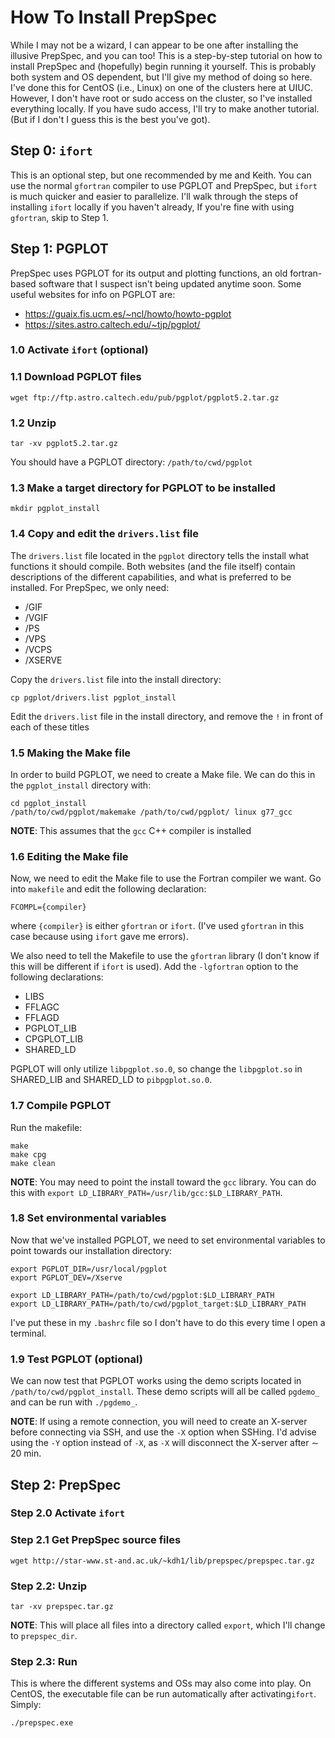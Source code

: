 # How To Install PrepSpec
While I may not be a wizard, I can appear to be one after installing the illusive PrepSpec, and you can too! This is a step-by-step tutorial on how to install PrepSpec and (hopefully) begin running it yourself.
This is probably both system and OS dependent, but I'll give my method of doing so here. I've done this for CentOS (i.e., Linux) on one of the clusters here at UIUC. However, I don't have root or sudo access on the cluster, so I've installed everything locally. If you have sudo access, I'll try to make another tutorial. (But if I don't I guess this is the best you've got).


## Step 0: ``ifort``
This is an optional step, but one recommended by me and Keith. You can use the normal ``gfortran`` compiler to use PGPLOT and PrepSpec, but ``ifort`` is much quicker and easier to parallelize. I'll walk through the steps of installing ``ifort`` locally if you haven't already, If you're fine with using ``gfortran``, skip to Step 1.

## Step 1: PGPLOT
PrepSpec uses PGPLOT for its output and plotting functions, an old fortran-based software that I suspect isn't being updated anytime soon. Some useful websites for info on PGPLOT are:
* https://guaix.fis.ucm.es/~ncl/howto/howto-pgplot
* https://sites.astro.caltech.edu/~tjp/pgplot/

### 1.0 Activate ``ifort`` (optional)

### 1.1 Download PGPLOT files
```
wget ftp://ftp.astro.caltech.edu/pub/pgplot/pgplot5.2.tar.gz
```


### 1.2 Unzip
```
tar -xv pgplot5.2.tar.gz
```
You should have a PGPLOT directory: ``/path/to/cwd/pgplot``


### 1.3 Make a target directory for PGPLOT to be installed
```
mkdir pgplot_install
```

### 1.4 Copy and edit the ``drivers.list`` file
The ``drivers.list`` file located in the ``pgplot`` directory tells the install what functions it should compile. Both websites (and the file itself) contain descriptions of the different capabilities, and what is preferred to be installed. For PrepSpec, we only need:
* /GIF
* /VGIF
* /PS
* /VPS
* /VCPS
* /XSERVE

Copy the ``drivers.list`` file into the install directory:
```
cp pgplot/drivers.list pgplot_install
```

Edit the ``drivers.list`` file in the install directory, and remove the ``!`` in front of each of these titles




### 1.5 Making the Make file
In order to build PGPLOT, we need to create a Make file. We can do this in the ``pgplot_install`` directory with:
```
cd pgplot_install
/path/to/cwd/pgplot/makemake /path/to/cwd/pgplot/ linux g77_gcc
```
__NOTE__: This assumes that the ``gcc`` C++ compiler is installed



### 1.6 Editing the Make file
Now, we need to edit the Make file to use the Fortran compiler we want.
Go into ``makefile`` and edit the following declaration:
```
FCOMPL={compiler} 
```
where ``{compiler}`` is either ``gfortran`` or ``ifort``. (I've used ``gfortran`` in this case because using ``ifort`` gave me errors).


We also need to tell the Makefile to use the ``gfortran`` library (I don't know if this will be different if ``ifort`` is used). Add the ``-lgfortran`` option to the following declarations:
* LIBS
* FFLAGC
* FFLAGD
* PGPLOT_LIB
* CPGPLOT_LIB
* SHARED_LD

PGPLOT will only utilize ``libpgplot.so.0``, so change the ``libpgplot.so`` in SHARED_LIB and SHARED_LD to ``pibpgplot.so.0``.

### 1.7 Compile PGPLOT
Run the makefile:
```
make
make cpg
make clean
```
__NOTE__: You may need to point the install toward the ``gcc`` library. You can do this with ``export LD_LIBRARY_PATH=/usr/lib/gcc:$LD_LIBRARY_PATH``.


### 1.8 Set environmental variables
Now that we've installed PGPLOT, we need to set environmental variables to point towards our installation directory:
```
export PGPLOT_DIR=/usr/local/pgplot
export PGPLOT_DEV=/Xserve

export LD_LIBRARY_PATH=/path/to/cwd/pgplot:$LD_LIBRARY_PATH
export LD_LIBRARY_PATH=/path/to/cwd/pgplot_target:$LD_LIBRARY_PATH 
```
I've put these in my ``.bashrc`` file so I don't have to do this every time I open a terminal.


### 1.9 Test PGPLOT (optional)
We can now test that PGPLOT works using the demo scripts located in ``/path/to/cwd/pgplot_install``. These demo scripts will all be called ``pgdemo_`` and can be run with ``./pgdemo_``.

__NOTE__: If using a remote connection, you will need to create an X-server before connecting via SSH, and use the ``-X`` option when SSHing. I'd advise using the ``-Y`` option instead of ``-X``, as ``-X`` will disconnect the X-server after $\sim$ 20 min.





## Step 2: PrepSpec

### Step 2.0 Activate ``ifort``

### Step 2.1 Get PrepSpec source files
```
wget http://star-www.st-and.ac.uk/~kdh1/lib/prepspec/prepspec.tar.gz
```

### Step 2.2: Unzip
```
tar -xv prepspec.tar.gz
```
__NOTE__: This will place all files into a directory called ``export``, which I'll change to ``prepspec_dir``.


### Step 2.3: Run
This is where the different systems and OSs may also come into play. On CentOS, the executable file can be run automatically after activating``ifort``. Simply:
```
./prepspec.exe
```

